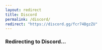 ```yaml
---
layout: redirect
title: Discord
permalink: /discord/
redirect: "https://discord.gg/fcr74BgzZU"
---
```


### Redirecting to Discord...

